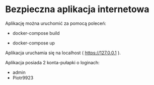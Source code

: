 # Bezpieczna aplikacja internetowa

Aplikację można uruchomić za pomocą poleceń:

- docker-compose build

- docker-compose up


Aplikacja uruchamia się na localhost ( https://127.0.0.1 ).

Aplikacja posiada 2 konta-pułapki o loginach:
- admin
- Piotr9923


